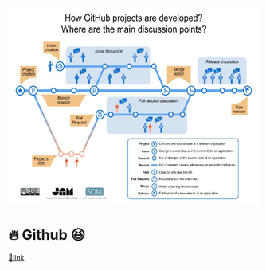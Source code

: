 <p align="center">
<img src="../../images/Github-EN.jpg"  height="400" />
</p>

# 🔥 Github 😆

[🔗link](README.md)
